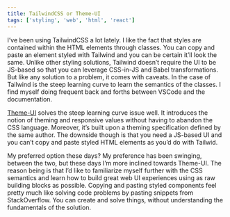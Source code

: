 ```yaml
---
title: TailwindCSS or Theme-UI
tags: ['styling', 'web', 'html', 'react']
---
```


I’ve been using TailwindCSS a lot lately. I like the fact that styles are contained within the HTML elements through classes. You can copy and paste an element styled with Tailwind and you can be certain it’ll look the same. Unlike other styling solutions, Tailwind doesn’t require the UI to be JS-based so that you can leverage CSS-in-JS and Babel transformations. But like any solution to a problem, it comes with caveats. In the case of Tailwind is the steep learning curve to learn the semantics of the classes. I find myself doing frequent back and forths between VSCode and the documentation.

[Theme-UI](https://theme-ui.com/getting-started) solves the steep learning curve issue well. It introduces the notion of theming and responsive values without having to abandon the CSS language. Moreover, it’s built upon a theming specification defined by the same author. The downside though is that you need a JS-based UI and you can’t copy and paste styled HTML elements as you’d do with Tailwid.

My preferred option these days? My preference has been swinging, between the two, but these days I’m more inclined towards Theme-UI. The reason being is that I’d like to familiarize myself further with the CSS semantics and learn how to build great web UI experiences using as raw building blocks as possible. Copying and pasting styled components feel pretty much like solving code problems by pasting snippets from StackOverflow. You can create and solve things, without understanding the fundamentals of the solution.
